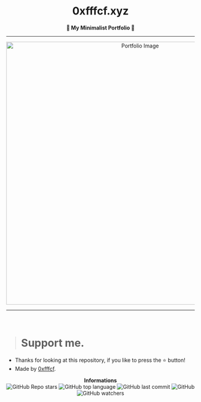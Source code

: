 <h1 align="center">0xfffcf.xyz</h1>

<p align='center'>
    <b>💖 My Minimalist Portfolio 💙</b>
</p>

----

<p align="center">
      <img src="https://cdn.discordapp.com/attachments/1022957697722765436/1022957710951579678/unknown.png" alt="Portfolio Image" width="700">
</p>

---

<br/>

> # Support me.

* Thanks for looking at this repository, if you like to press the ⭐ button!
* Made by [0xfffcf](https://github.com/0xfffcf).

<p align="center">
    <b>Informations</b><br>
    <img alt="GitHub Repo stars" src="https://img.shields.io/github/stars/0xfffcf/portfolio?color=7143de">
    <img alt="GitHub top language" src="https://img.shields.io/github/languages/top/0xfffcf/portfolio?color=7143de">
    <img alt="GitHub last commit" src="https://img.shields.io/github/last-commit/0xfffcf/portfolio?color=7143de">
    <img alt="GitHub" src="https://img.shields.io/github/license/0xfffcf/portfolio?color=7143de">
    <img alt="GitHub watchers" src="https://img.shields.io/github/watchers/0xfffcf/portfolio?color=7143de">
</p>

